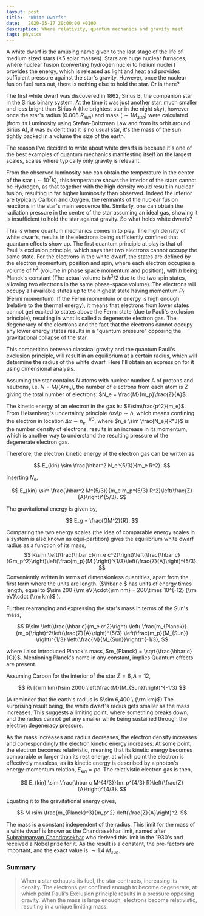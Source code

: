 ```yaml
---
layout: post
title:  "White Dwarfs"
date:   2020-05-17 20:00:00 +0100
description: Where relativity, quantum mechanics and gravity meet
tags: physics
---
```


A white dwarf is the amusing name given to the last stage of the life of medium sized stars (<5 solar masses). 
Stars are huge nuclear furnaces, where nuclear fusion (converting hydrogen nuclei to helium nuclei ) provides the energy, which is released as light and heat and provides sufficient pressure against the star's gravity. However, once the nuclear fusion fuel runs out, there is nothing else to hold the star. Or is there?

The first white dwarf was discovered in 1862, Sirius B, the companion star in the Sirius binary system. At the time it was just another star, much smaller and less bright than Sirius A (the brightest star in the night sky), however once the star's radius (0.008 $R_{sun}$) and mass ($\sim 1M_{sun}$) were calculated (from its Luminosity using Stefan-Boltzman Law and from its orbit around Sirius A), it was evident that it is no usual star, it's the mass of the sun tightly packed in a volume the size of the earth.

The reason I've decided to write about white dwarfs is because it's one of the best examples of quantum mechanics manifesting itself on the largest scales, scales where typically only gravity is relevant.

From the observed luminosity one can obtain the temperature in the center of the star ($\sim 10^7 K$), this temperature shows the interior of the stars cannot be Hydrogen, as that together with the high density would result in nuclear fusion, resulting in far higher luminosity than observed. Indeed the interior are typically Carbon and Oxygen, the remnants of the nuclear fusion reactions in the star's main sequence life. Similarly, one can obtain the radiation pressure in the centre of the star assuming an ideal gas, showing it is insufficient to hold the star against gravity. So what holds white dwarfs?

This is where quantum mechanics comes in to play. The high density of white dwarfs, results in the electrons being sufficiently confined that quantum effects show up. The first quantum principle at play is that of Pauli's exclusion principle, which says that two electrons cannot occupy the same state. For the electrons in the white dwarf, the states are defined by the electron momentum, position and spin, where each electron occupies a volume of $h^3$ (volume in phase space momentum and position), with $h$ being Planck's constant (The actual volume is $h^3/2$ due to the two spin states, allowing two electrons in the same phase-space volume). The electrons will occupy all available states up to the highest state having momentum $P_f$ (Fermi momentum). If the Fermi momentum or energy is high enough (relative to the thermal energy), it means that electrons from lower states cannot get excited to states above the Fermi state (due to Pauli's exclusion principle), resulting in what is called a degenerate electron gas. The degeneracy of the electrons and the fact that the electrons cannot occupy any lower energy states results in a "quantum pressure" opposing the gravitational collapse of the star. 

This competition between classical gravity and the quantum Pauli's exclusion principle, will result in an equilibrium at a certain radius, which will determine the radius of the white dwarf. Here I'll obtain an expression for it using dimensional analysis.

Assuming the star contains $N$ atoms with nuclear number A of protons and neutrons, i.e. $N=M/(Am_p)$, the number of electrons from each atom is $Z$ giving the total number of electrons: $N_e = \frac{M}{m_p}\frac{Z}{A}$.

The kinetic energy of an electron in the gas is: $E\sim\frac{p^2}{m_e}$. From Heisenberg's uncertainty principle $\Delta x \Delta p \sim \hbar$, which means confining the electron in location $\Delta x \sim n_e^{-1/3}$, where $n_e \sim \frac{N_e}{R^3}$ is the number density of electrons, results in an increase in its momentum, which is another way to understand the resulting pressure of the degenerate electron gas. 


Therefore, the electron kinetic energy of the electron gas can be written as 

$$
E_{kin} \sim \frac{\hbar^2 N_e^{5/3}}{m_e R^2}.
$$

Inserting $N_e$,

$$
E_{kin} \sim \frac{\hbar^2 M^{5/3}}{m_e m_p^{5/3} R^2}\left(\frac{Z}{A}\right)^{5/3}.
$$

The gravitational energy is given by,

$$
E_g = \frac{GM^2}{R}.
$$

Comparing the two energy scales (the idea of comparable energy scales in a system is also known as equi-partition) gives the equilibrium white dwarf radius as a function of its mass,
$$
R\sim \left(\frac{\hbar c}{m_e c^2}\right)\left(\frac{\hbar c}{Gm_p^2}\right)\left(\frac{m_p}{M }\right)^{1/3}\left(\frac{Z}{A}\right)^{5/3}.
$$
Conveniently written in terms of dimensionless quantities, apart from the first term where the units are length. ($\hbar c $ has units of energy times length, equal to $\sim 200 {\rm eV}\cdot{\rm nm} = 200\times 10^{-12} {\rm eV}\cdot {\rm km}$ ).

Further rearranging and expressing the star's mass in terms of the Sun's mass,

$$
R\sim \left(\frac{\hbar c}{m_e c^2}\right) \left( \frac{m_{Planck}}{m_p}\right)^2\left(\frac{Z}{A}\right)^{5/3}
\left(\frac{m_p}{M_{Sun}} \right)^{1/3}
\left(\frac{M}{M_{Sun}}\right)^{-1/3},
$$

where I also introduced Planck's mass, $m_{Planck} = \sqrt{\frac{\hbar c}{G}}$.
Mentioning Planck's name in any constant, implies Quantum effects are present.

Assuming Carbon for the interior of the star $Z=6, A=12$,

$$
R\ [{\rm km}]\sim 2000 
\left(\frac{M}{M_{Sun}}\right)^{-1/3}
$$

(A reminder that the earth's radius is $\sim 6,400 \ {\rm km}$)
The surprising result being, the white dwarf's radius gets smaller as the mass increases. This suggests a limiting point, where something breaks down, and the radius cannot get any smaller while being sustained through the electron degeneracy pressure.

As the mass increases and radius decreases, the electron density increases and correspondingly the electron kinetic energy increases. At some point, the electron becomes relativistic, meaning that its kinetic energy becomes comparable or larger than its rest energy, at which point the electron is effectively massless, as its kinetic energy is described by a photon's energy-momentum relation, $E_{kin}=pc$. The relativistic electron gas is then,

$$
E_{kin} \sim \frac{\hbar c M^{4/3}}{m_p^{4/3} R}\left(\frac{Z}{A}\right)^{4/3}.
$$

Equating it to the gravitational energy gives,

$$
M \sim 
\frac{m_{Planck}^3}{m_p^2}
\left(\frac{Z}{A}\right)^2.
$$

The mass is a constant independent of the radius.
This limit for the mass of a white dwarf is known as the Chandrasekhar limit, named after [Subrahmanyan Chandrasekhar](https://en.wikipedia.org/wiki/Subrahmanyan_Chandrasekhar) who derived this limit in the 1930's and received a Nobel prize for it. As the result is a constant, the pre-factors are important, and the exact value is $\sim 1.4 \ M_{sun}$.

### Summary

> When a star exhausts its fuel, the star contracts, increasing its density. The electrons get confined enough to become degenerate, at which point Pauli's Exclusion principle results in a pressure opposing gravity. When the mass is large enough, electrons become relativistic, resulting in a unique limiting mass.